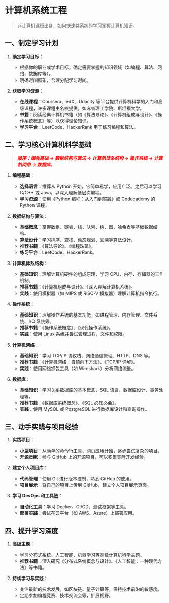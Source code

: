 # 计算机系统工程

> 非计算机课班出身，如何快速并系统的学习掌握计算机知识。

## 一、制定学习计划

1. **确定学习目标**：

   - 根据你的职业或学术目标，确定需要掌握的知识领域（如编程、算法、网络、数据库等）。
   - 明确时间框架，合理分配学习时间。

2. **获取学习资源**：
   - **在线课程**：Coursera、edX、Udacity 等平台提供计算机科学的入门和高级课程，许多课程由名校提供，如麻省理工学院、斯坦福大学。
   - **书籍**：阅读经典计算机书籍（如《算法导论》、《计算机组成与设计》、《操作系统概念》等）以获得理论知识。
   - **学习平台**：LeetCode、HackerRank 用于练习编程和算法。

## 二、学习核心计算机科学基础

> **_<span style="color:#f00;">顺序：编程基础 -> 数据结构与算法 -> 计算机体系结构 -> 操作系统 -> 计算机网络 -> 数据库。</span>_**

1. **编程基础**：

   - **选择语言**：推荐从 Python 开始，它简单易学，应用广泛。之后可以学习 C/C++ 或 Java，以深入理解低层次编程。
   - **学习资源**：使用《Python 编程：从入门到实践》或 Codecademy 的 Python 课程。

2. **数据结构与算法**：

   - **基础概念**：掌握数组、链表、栈、队列、树、图、哈希表等基础数据结构。
   - **算法设计**：学习排序、查找、动态规划、回溯等算法设计。
   - **推荐书籍**：《算法导论》、《编程珠玑》。
   - **练习平台**：LeetCode、HackerRank。

3. **计算机体系结构**：

   - **基础知识**：理解计算机硬件的组成原理，学习 CPU、内存、存储器的工作机制。
   - **推荐书籍**：《计算机组成与设计》、《深入理解计算机系统》。
   - **实践**：使用模拟器（如 MIPS 或 RISC-V 模拟器）理解计算机指令执行。

4. **操作系统**：

   - **基础知识**：理解操作系统的基本功能，如进程管理、内存管理、文件系统、I/O 系统等。
   - **推荐书籍**：《操作系统概念》、《现代操作系统》。
   - **实践**：使用 Linux 系统并尝试管理进程、文件和权限。

5. **计算机网络**：

   - **基础知识**：学习 TCP/IP 协议栈、网络通信原理、HTTP、DNS 等。
   - **推荐书籍**：《计算机网络：自顶向下方法》、《TCP/IP 详解》。
   - **实践**：使用网络抓包工具（如 Wireshark）分析网络流量。

6. **数据库**：

   - **基础知识**：学习关系数据库的基本概念、SQL 语言、数据库设计、事务处理等。
   - **推荐书籍**：《数据库系统概念》、《SQL 必知必会》。
   - **实践**：使用 MySQL 或 PostgreSQL 进行数据库设计和查询操作。

## 三、动手实践与项目经验

1. **实践项目**：

   - **小型项目**：从简单的命令行工具、网页应用开始，逐步尝试复杂的项目。
   - **开源贡献**：参与 GitHub 上的开源项目，可以积累实际开发经验。

2. **建立个人项目库**：

   - **代码管理**：使用 Git 进行版本控制，熟悉 GitHub 的使用。
   - **项目展示**：将自己的项目上传到 GitHub，建立个人项目展示页面。

3. **学习 DevOps 和工具链**：
   - **自动化工具**：学习 Docker、CI/CD、测试框架等工具。
   - **部署实践**：尝试在云平台（如 AWS、Azure）上部署应用。

## 四、提升学习深度

1. **高级主题**：

   - 学习分布式系统、人工智能、机器学习等高级计算机科学主题。
   - **推荐书籍**：深入研究《分布式系统概念与设计》、《人工智能：一种现代方法》等书籍。

2. **持续学习与实践**：
   - 关注最新的技术发展，如区块链、量子计算等，保持技术前沿的敏感度。
   - 定期参加编程竞赛、技术交流会等，扩展视野。
